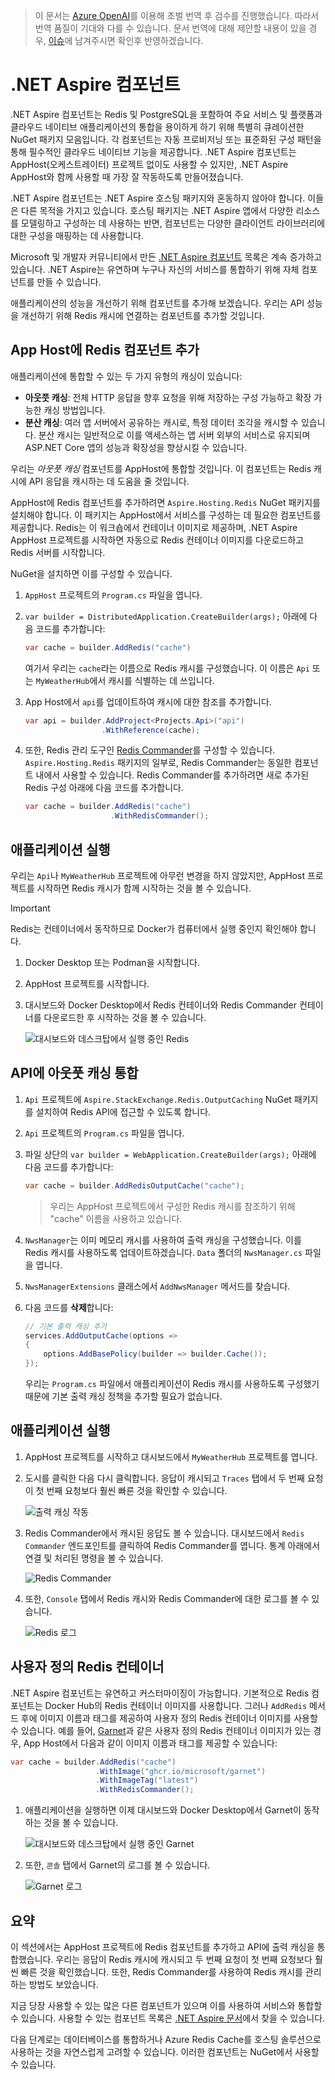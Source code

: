 > 이 문서는 [Azure OpenAI](https://learn.microsoft.com/azure/ai-services/openai/overview)를 이용해 초벌 번역 후 검수를 진행했습니다. 따라서 번역 품질이 기대와 다를 수 있습니다. 문서 번역에 대해 제안할 내용이 있을 경우, [이슈](../../../issue)에 남겨주시면 확인후 반영하겠습니다.

# .NET Aspire 컴포넌트

.NET Aspire 컴포넌트는 Redis 및 PostgreSQL을 포함하여 주요 서비스 및 플랫폼과 클라우드 네이티브 애플리케이션의 통합을 용이하게 하기 위해 특별히 큐레이션한 NuGet 패키지 모음입니다. 각 컴포넌트는 자동 프로비저닝 또는 표준화된 구성 패턴을 통해 필수적인 클라우드 네이티브 기능을 제공합니다. .NET Aspire 컴포넌트는 AppHost(오케스트레이터) 프로젝트 없이도 사용할 수 있지만, .NET Aspire AppHost와 함께 사용할 때 가장 잘 작동하도록 만들어졌습니다.

.NET Aspire 컴포넌트는 .NET Aspire 호스팅 패키지와 혼동하지 않아야 합니다. 이들은 다른 목적을 가지고 있습니다. 호스팅 패키지는 .NET Aspire 앱에서 다양한 리소스를 모델링하고 구성하는 데 사용하는 반면, 컴포넌트는 다양한 클라이언트 라이브러리에 대한 구성을 매핑하는 데 사용합니다.

Microsoft 및 개발자 커뮤니티에서 만든 [.NET Aspire 컴포넌트](https://learn.microsoft.com/dotnet/aspire/fundamentals/components-overview?tabs=dotnet-cli#available-components) 목록은 계속 증가하고 있습니다. .NET Aspire는 유연하며 누구나 자신의 서비스를 통합하기 위해 자체 컴포넌트를 만들 수 있습니다.

애플리케이션의 성능을 개선하기 위해 컴포넌트를 추가해 보겠습니다. 우리는 API 성능을 개선하기 위해 Redis 캐시에 연결하는 컴포넌트를 추가할 것입니다.

## App Host에 Redis 컴포넌트 추가

애플리케이션에 통합할 수 있는 두 가지 유형의 캐싱이 있습니다:

- **아웃풋 캐싱**: 전체 HTTP 응답을 향후 요청을 위해 저장하는 구성 가능하고 확장 가능한 캐싱 방법입니다.
- **분산 캐싱**: 여러 앱 서버에서 공유하는 캐시로, 특정 데이터 조각을 캐시할 수 있습니다. 분산 캐시는 일반적으로 이를 액세스하는 앱 서버 외부의 서비스로 유지되며 ASP.NET Core 앱의 성능과 확장성을 향상시킬 수 있습니다.

우리는 _아웃풋 캐싱_ 컴포넌트를 AppHost에 통합할 것입니다. 이 컴포넌트는 Redis 캐시에 API 응답을 캐시하는 데 도움을 줄 것입니다.

AppHost에 Redis 컴포넌트를 추가하려면 `Aspire.Hosting.Redis` NuGet 패키지를 설치해야 합니다. 이 패키지는 AppHost에서 서비스를 구성하는 데 필요한 컴포넌트를 제공합니다. Redis는 이 워크숍에서 컨테이너 이미지로 제공하며, .NET Aspire AppHost 프로젝트를 시작하면 자동으로 Redis 컨테이너 이미지를 다운로드하고 Redis 서버를 시작합니다.

NuGet을 설치하면 이를 구성할 수 있습니다.

1. `AppHost` 프로젝트의 `Program.cs` 파일을 엽니다.
1. `var builder = DistributedApplication.CreateBuilder(args);` 아래에 다음 코드를 추가합니다:

    ```csharp
    var cache = builder.AddRedis("cache")
    ```

    여기서 우리는 `cache`라는 이름으로 Redis 캐시를 구성했습니다. 이 이름은 `Api` 또는 `MyWeatherHub`에서 캐시를 식별하는 데 쓰입니다.

1. App Host에서 `api`를 업데이트하여 캐시에 대한 참조를 추가합니다.

    ```csharp
    var api = builder.AddProject<Projects.Api>("api")
                     .WithReference(cache);
    ```

1. 또한, Redis 관리 도구인 [Redis Commander](https://joeferner.github.io/redis-commander/)를 구성할 수 있습니다. `Aspire.Hosting.Redis` 패키지의 일부로, Redis Commander는 동일한 컴포넌트 내에서 사용할 수 있습니다. Redis Commander를 추가하려면 새로 추가된 Redis 구성 아래에 다음 코드를 추가합니다.

    ```csharp
    var cache = builder.AddRedis("cache")
                       .WithRedisCommander();
    ```

## 애플리케이션 실행

우리는 `Api`나 `MyWeatherHub` 프로젝트에 아무런 변경을 하지 않았지만, AppHost 프로젝트를 시작하면 Redis 캐시가 함께 시작하는 것을 볼 수 있습니다.

> [!IMPORTANT]
> Redis는 컨테이너에서 동작하므로 Docker가 컴퓨터에서 실행 중인지 확인해야 합니다.

1. Docker Desktop 또는 Podman을 시작합니다.
1. AppHost 프로젝트를 시작합니다.
1. 대시보드와 Docker Desktop에서 Redis 컨테이너와 Redis Commander 컨테이너를 다운로드한 후 시작하는 것을 볼 수 있습니다.

    ![대시보드와 데스크탑에서 실행 중인 Redis](./media/redis-started.png)

## API에 아웃풋 캐싱 통합

1. `Api` 프로젝트에 `Aspire.StackExchange.Redis.OutputCaching` NuGet 패키지를 설치하여 Redis API에 접근할 수 있도록 합니다.
1. `Api` 프로젝트의 `Program.cs` 파일을 엽니다.
1. 파일 상단의 `var builder = WebApplication.CreateBuilder(args);` 아래에 다음 코드를 추가합니다:

    ```csharp
    var cache = builder.AddRedisOutputCache("cache");
    ```

    > 우리는 AppHost 프로젝트에서 구성한 Redis 캐시를 참조하기 위해 "cache" 이름을 사용하고 있습니다.

1. `NwsManager`는 이미 메모리 캐시를 사용하여 출력 캐싱을 구성했습니다. 이를 Redis 캐시를 사용하도록 업데이트하겠습니다. `Data` 폴더의 `NwsManager.cs` 파일을 엽니다.
1. `NwsManagerExtensions` 클래스에서 `AddNwsManager` 메서드를 찾습니다.
1. 다음 코드를 **삭제**합니다:

    ```csharp
    // 기본 출력 캐싱 추가
    services.AddOutputCache(options =>
    {
        options.AddBasePolicy(builder => builder.Cache());
    });
    ```

    우리는 `Program.cs` 파일에서 애플리케이션이 Redis 캐시를 사용하도록 구성했기 때문에 기본 출력 캐싱 정책을 추가할 필요가 없습니다.

## 애플리케이션 실행

1. AppHost 프로젝트를 시작하고 대시보드에서 `MyWeatherHub` 프로젝트를 엽니다.
1. 도시를 클릭한 다음 다시 클릭합니다. 응답이 캐시되고 `Traces` 탭에서 두 번째 요청이 첫 번째 요청보다 훨씬 빠른 것을 확인할 수 있습니다.

    ![출력 캐싱 작동](./media/output-caching.png)

1. Redis Commander에서 캐시된 응답도 볼 수 있습니다. 대시보드에서 `Redis Commander` 엔드포인트를 클릭하여 Redis Commander를 엽니다. 통계 아래에서 연결 및 처리된 명령을 볼 수 있습니다.

    ![Redis Commander](./media/redis-commander.png)
1. 또한, `Console` 탭에서 Redis 캐시와 Redis Commander에 대한 로그를 볼 수 있습니다.

    ![Redis 로그](./media/redis-logs.png)

## 사용자 정의 Redis 컨테이너

.NET Aspire 컴포넌트는 유연하고 커스터마이징이 가능합니다. 기본적으로 Redis 컴포넌트는 Docker Hub의 Redis 컨테이너 이미지를 사용합니다. 그러나 `AddRedis` 메서드 후에 이미지 이름과 태그를 제공하여 사용자 정의 Redis 컨테이너 이미지를 사용할 수 있습니다. 예를 들어, [Garnet](https://github.com/microsoft/garnet)과 같은 사용자 정의 Redis 컨테이너 이미지가 있는 경우, App Host에서 다음과 같이 이미지 이름과 태그를 제공할 수 있습니다:

```csharp
var cache = builder.AddRedis("cache")
                   .WithImage("ghcr.io/microsoft/garnet")
                   .WithImageTag("latest")
                   .WithRedisCommander();
```

1. 애플리케이션을 실행하면 이제 대시보드와 Docker Desktop에서 Garnet이 동작하는 것을 볼 수 있습니다.

    ![대시보드와 데스크탑에서 실행 중인 Garnet](./media/garnet-started.png)
1. 또한, `콘솔` 탭에서 Garnet의 로그를 볼 수 있습니다.

    ![Garnet 로그](./media/garnet-logs.png)

## 요약

이 섹션에서는 AppHost 프로젝트에 Redis 컴포넌트를 추가하고 API에 출력 캐싱을 통합했습니다. 우리는 응답이 Redis 캐시에 캐시되고 두 번째 요청이 첫 번째 요청보다 훨씬 빠른 것을 확인했습니다. 또한, Redis Commander를 사용하여 Redis 캐시를 관리하는 방법도 보았습니다.

지금 당장 사용할 수 있는 많은 다른 컴포넌트가 있으며 이를 사용하여 서비스와 통합할 수 있습니다. 사용할 수 있는 컴포넌트 목록은 [.NET Aspire 문서](https://learn.microsoft.com/dotnet/aspire/fundamentals/components-overview?tabs=dotnet-cli#available-components)에서 찾을 수 있습니다.

다음 단계로는 데이터베이스를 통합하거나 Azure Redis Cache를 호스팅 솔루션으로 사용하는 것을 자연스럽게 고려할 수 있습니다. 이러한 컴포넌트는 NuGet에서 사용할 수 있습니다.
